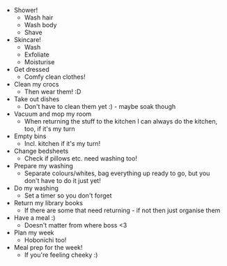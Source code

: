 - Shower!
	- Wash hair
	- Wash body
	- Shave
- Skincare!
	- Wash
	- Exfoliate
	- Moisturise
- Get dressed
	- Comfy clean clothes!
- Clean my crocs
	- Then wear them! :D
- Take out dishes
	- Don't have to clean them yet :) - maybe soak though
- Vacuum and mop my room
	- When returning the stuff to the kitchen I can always do the kitchen, too, if it's my turn
- Empty bins
	- Incl. kitchen if it's my turn!
- Change bedsheets
	- Check if pillows etc. need washing too!
- Prepare my washing
	- Separate colours/whites, bag everything up ready to go, but you don't have to do it just yet!
- Do my washing
	- Set a timer so you don't forget
- Return my library books
	- If there are some that need returning - if not then just organise them
- Have a meal :)
	- Doesn't matter from where boss <3
- Plan my week
	- Hobonichi too!
- Meal prep for the week!
	- If you're feeling cheeky :)